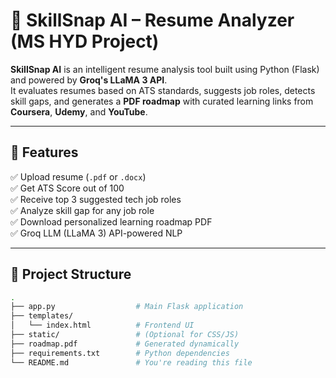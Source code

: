 # 🚀 SkillSnap AI – Resume Analyzer (MS HYD Project)

**SkillSnap AI** is an intelligent resume analysis tool built using Python (Flask) and powered by **Groq's LLaMA 3 API**.  
It evaluates resumes based on ATS standards, suggests job roles, detects skill gaps, and generates a **PDF roadmap** with curated learning links from **Coursera**, **Udemy**, and **YouTube**.

---

## 📌 Features

✅ Upload resume (`.pdf` or `.docx`)  
✅ Get ATS Score out of 100  
✅ Receive top 3 suggested tech job roles  
✅ Analyze skill gap for any job role  
✅ Download personalized learning roadmap PDF  
✅ Groq LLM (LLaMA 3) API-powered NLP  

---

## 📁 Project Structure

```bash
.
├── app.py                  # Main Flask application
├── templates/
│   └── index.html          # Frontend UI
├── static/                 # (Optional for CSS/JS)
├── roadmap.pdf             # Generated dynamically
├── requirements.txt        # Python dependencies
└── README.md               # You're reading this file
